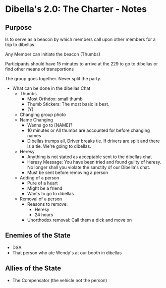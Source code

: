 # Dibella's 2.0: The Charter - Notes
## Purpose
Is to serve as a beacon by which members call upon other members for a trip to dibellas.

Any Member can initiate the beacon (Thumbs)

Participants should have 15 minutes to arrive at the 229 to go to dibellas or find other means of transportions

The group goes together. Never split the party.

* What can be done in the dibellas Chat
  * Thumbs
    * Most Orthdox: small thumb
    * Thumb Stickers: The most basic is best.
    * (Y)
  * Changing group photo
  * Name Changing
    * Wanna go to [NAME]?
    * 10 minutes or All thumbs are accounted for before changing names
    * Dibellas trumps all, Driver breaks tie. If drivers are split and there is a tie. We're going to dibellas.
  * Heresy
    * Anything is not stated as acceptable sent to the dibellas chat
    * Heresy Message: You have been tried and found guilty of heresy. No longer shall you violate the sanctity of our Dibella's chat.
    * Must be sent before removing a person
  * Adding of a person
    * Pure of a heart
    * Might be a friend
    * Wants to go to dibellas
  * Removal of a person
    * Reasons to remove:
      * Heresy
      * 24 hours
    * Unorthodox removal: Call them a dick and move on

## Enemies of the State
* DSA
* That person who ate Wendy's at our booth in dibellas

## Allies of the State
* The Compensator (the vehicle  not the person)

